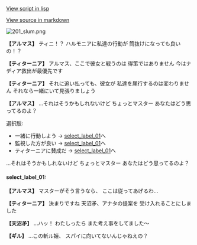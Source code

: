 [View script in lisp](../scripts/100203021.txt)

[View source in markdown](100203021.md)

![201_slum.png](../images/backgrounds/201_slum.png)

**【アルマス】**
ティニ！？
ハルモニアに私達の行動が
筒抜けになっても良いの！？

**【ティターニア】**
アルマス、ここで彼女と戦うのは
得策ではありません
今はナディア救出が最優先です

**【ティターニア】**
それに追い払っても、彼女が
私達を尾行するのは変わりません
それなら一緒にいて見張りましょう

**【アルマス】**
…それはそうかもしれないけど
ちょっとマスター
あなたはどう思ってるのよ？

選択肢:
- 一緒に行動しよう → [select_label_01](#select_label_01)へ
- 監視した方が良い → [select_label_01](#select_label_01)へ
- ティターニアに賛成だ → [select_label_01](#select_label_01)へ

…それはそうかもしれないけど
ちょっとマスター
あなたはどう思ってるのよ？

#### select_label_01:

**【アルマス】**
マスターがそう言うなら、
ここは従ってあげるわ…

**【ティターニア】**
決まりですね
天沼矛、アナタの提案を
受け入れることにしました

**【天沼矛】**
…ハッ！
わたしったら
また考え事をしてました～

**【ギル】**
…この斬ル姫、
スパイに向いてないんじゃねえの？
